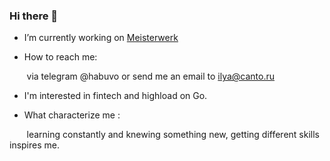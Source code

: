 ### Hi there 👋

<!--
**habuvo/habuvo** is a ✨ _special_ ✨ repository because its `README.md` (this file) appears on your GitHub profile.
-->

- I’m currently working on [Meisterwerk](https://www.meisterwerk.app/)

- How to reach me: 

&nbsp;&nbsp;&nbsp;&nbsp;&nbsp;&nbsp;  via telegram @habuvo or send me an email to ilya@canto.ru
- I'm interested in fintech and highload on Go.

- What characterize me : 

&nbsp;&nbsp;&nbsp;&nbsp;&nbsp;&nbsp;  learning constantly and knewing something new, getting different skills inspires me.
